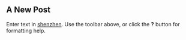 ## A New Post

Enter text in [shenzhen](https://wallpapercave.com/wp/wp6679848.jpg). Use the toolbar above, or click the **?** button for formatting help.
